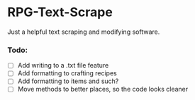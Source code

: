 # RPG-Text-Scrape
Just a helpful text scraping and modifying software.

### Todo:
- [ ] Add writing to a .txt file feature
- [ ] Add formatting to crafting recipes
- [ ] Add formatting to items and such?
- [ ] Move methods to better places, so the code looks cleaner
